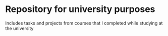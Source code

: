 # Repository for university purposes

Includes tasks and projects from courses that I completed while studying at the university


